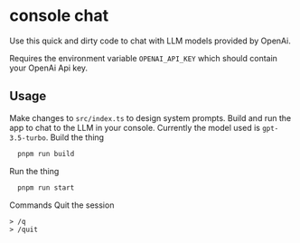 # console chat

Use this quick and dirty code to chat with LLM models provided by OpenAi. 

Requires the environment variable `OPENAI_API_KEY` which should contain your OpenAi Api key.

## Usage
Make changes to `src/index.ts` to design system prompts. Build and run the app to chat to the LLM in your console. Currently the model used is `gpt-3.5-turbo`.
Build the thing
```zsh
  pnpm run build
```

Run the thing
```zsh
  pnpm run start
```
Commands
Quit the session
```
> /q 
> /quit
```
